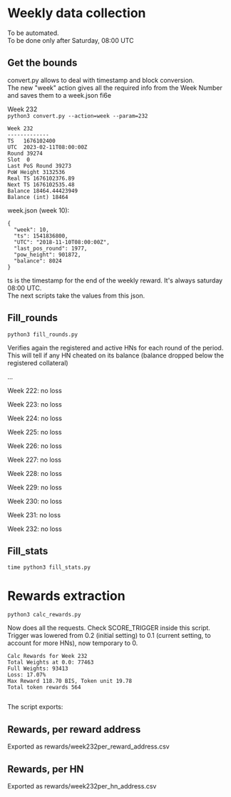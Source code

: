 # Weekly data collection

To be automated.  
To be done only after Saturday, 08:00 UTC


## Get the bounds

convert.py allows to deal with timestamp and block conversion.  
The new "week" action gives all the required info from the Week Number and saves them to a week.json fi6e

Week 232  
`python3 convert.py --action=week --param=232`

```
Week 232
-------------
TS   1676102400
UTC  2023-02-11T08:00:00Z
Round 39274
Slot  0
Last PoS Round 39273
PoW Height 3132536
Real TS 1676102376.89
Next TS 1676102535.48
Balance 18464.44423949
Balance (int) 18464
```

week.json (week 10):
```
{
  "week": 10,
  "ts": 1541836800,
  "UTC": "2018-11-10T08:00:00Z",
  "last_pos_round": 1977,
  "pow_height": 901872,
  "balance": 8024
}
```
 
ts is the timestamp for the end of the weekly reward. It's always saturday 08:00 UTC.  
The next scripts take the values from this json.

## Fill_rounds

`python3 fill_rounds.py`  

Verifies again the registered and active HNs for each round of the period.   
This will tell if any HN cheated on its balance (balance dropped below the registered collateral)

...

Week 222:  no loss  

Week 223:  no loss  

Week 224:  no loss  

Week 225:  no loss  

Week 226:  no loss  

Week 227:  no loss  

Week 228:  no loss  

Week 229:  no loss  

Week 230:  no loss  

Week 231:  no loss  

Week 232:  no loss  

## Fill_stats

`time python3 fill_stats.py`  

# Rewards extraction

`python3 calc_rewards.py`

Now does all the requests. Check SCORE_TRIGGER inside this script.  
Trigger was lowered from 0.2 (initial setting) to 0.1 (current setting, to account for more HNs), now temporary to 0.

```
Calc Rewards for Week 232
Total Weights at 0.0: 77463
Full Weights: 93413
Loss: 17.07%
Max Reward 118.70 BIS, Token unit 19.78
Total token rewards 564


```

The script exports:
 
## Rewards, per reward address  
Exported as rewards/week232per_reward_address.csv

## Rewards, per HN
Exported as rewards/week232per_hn_address.csv
